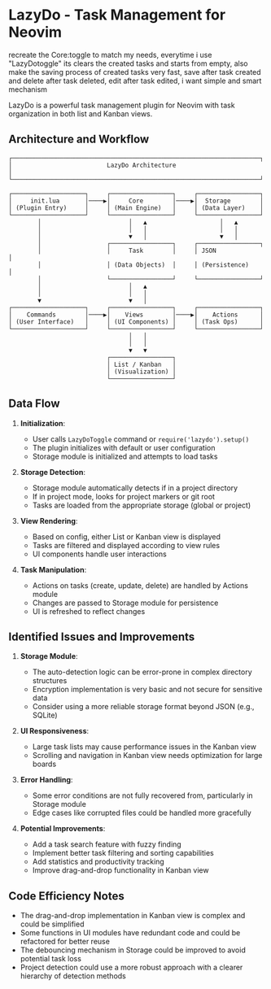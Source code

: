 # LazyDo - Task Management for Neovim

recreate the Core:toggle to match my needs, everytime i use "LazyDotoggle" its clears the created tasks and starts from empty, also make the saving process of created tasks very fast, save after task created and delete after task deleted, edit after task edited, i want simple and smart mechanism

LazyDo is a powerful task management plugin for Neovim with task organization in both list and Kanban views.

## Architecture and Workflow

```
┌────────────────────────────────────────────────────────────────────┐
│                          LazyDo Architecture                        │
└────────────────────────────────────────────────────────────────────┘

┌────────────────────┐     ┌─────────────────┐     ┌─────────────────┐
│     init.lua       │────▶│     Core        │────▶│  Storage        │
│ (Plugin Entry)     │     │ (Main Engine)   │     │ (Data Layer)    │
└────────────────────┘     └─────────────────┘     └─────────────────┘
        │                        │   ▲                    │   ▲
        │                        │   │                    │   │
        │                        ▼   │                    ▼   │
        │                  ┌─────────────────┐     ┌─────────────────┐
        │                  │     Task        │     │ JSON             │
        │                  │ (Data Objects)  │     │ (Persistence)    │
        │                  └─────────────────┘     └─────────────────┘
        │                        │   ▲
        │                        │   │
        ▼                        ▼   │
┌────────────────────┐     ┌─────────────────┐     ┌─────────────────┐
│    Commands        │────▶│    Views        │────▶│    Actions      │
│ (User Interface)   │     │ (UI Components) │     │ (Task Ops)      │
└────────────────────┘     └─────────────────┘     └─────────────────┘
                                 │   │
                                 │   │
                                 ▼   ▼
                           ┌─────────────────┐
                           │ List / Kanban   │
                           │ (Visualization) │
                           └─────────────────┘

```

## Data Flow

1. **Initialization**:

   - User calls `LazyDoToggle` command or `require('lazydo').setup()`
   - The plugin initializes with default or user configuration
   - Storage module is initialized and attempts to load tasks

2. **Storage Detection**:

   - Storage module automatically detects if in a project directory
   - If in project mode, looks for project markers or git root
   - Tasks are loaded from the appropriate storage (global or project)

3. **View Rendering**:

   - Based on config, either List or Kanban view is displayed
   - Tasks are filtered and displayed according to view rules
   - UI components handle user interactions

4. **Task Manipulation**:
   - Actions on tasks (create, update, delete) are handled by Actions module
   - Changes are passed to Storage module for persistence
   - UI is refreshed to reflect changes

## Identified Issues and Improvements

1. **Storage Module**:

   - The auto-detection logic can be error-prone in complex directory structures
   - Encryption implementation is very basic and not secure for sensitive data
   - Consider using a more reliable storage format beyond JSON (e.g., SQLite)

2. **UI Responsiveness**:

   - Large task lists may cause performance issues in the Kanban view
   - Scrolling and navigation in Kanban view needs optimization for large boards

3. **Error Handling**:

   - Some error conditions are not fully recovered from, particularly in Storage module
   - Edge cases like corrupted files could be handled more gracefully

4. **Potential Improvements**:
   - Add a task search feature with fuzzy finding
   - Implement better task filtering and sorting capabilities
   - Add statistics and productivity tracking
   - Improve drag-and-drop functionality in Kanban view

## Code Efficiency Notes

- The drag-and-drop implementation in Kanban view is complex and could be simplified
- Some functions in UI modules have redundant code and could be refactored for better reuse
- The debouncing mechanism in Storage could be improved to avoid potential task loss
- Project detection could use a more robust approach with a clearer hierarchy of detection methods

